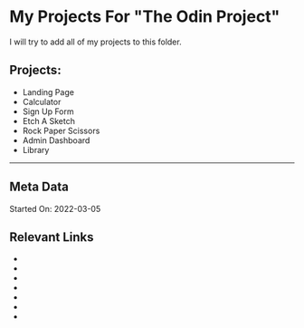 # My Projects For "The Odin Project"

I will try to add all of my projects to this folder.

## Projects:

- Landing Page
- Calculator
- Sign Up Form
- Etch A Sketch
- Rock Paper Scissors
- Admin Dashboard
- Library




---

## Meta Data

Started On: 2022-03-05


## Relevant Links

- []()
- []()
- []()
- []()
- []()
- []()
- []()
